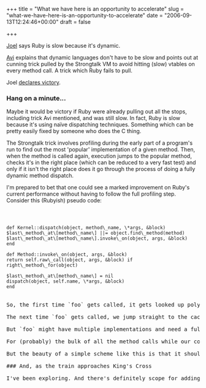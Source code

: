 +++
title = "What we have here is an opportunity to accelerate"
slug = "what-we-have-here-is-an-opportunity-to-accelerate"
date = "2006-09-13T12:24:46+00:00"
draft = false

+++

[Joel](http://www.joelonsoftware.com/items/2006/09/12.html) says Ruby is slow because it's dynamic.

[Avi](http://smallthought.com/avi/?p=16) explains that dynamic languages don't have to be slow and points out at cunning trick pulled by the Strongtalk VM to avoid hitting (slow) vtables on every method call. A trick which Ruby fails to pull.

Joel [declares victory](http://www.joelonsoftware.com/items/2006/09/12b.html).

### Hang on a minute...

Maybe it would be victory if Ruby were already pulling out all the stops, including trick Avi mentioned, and was still slow. In fact, Ruby is slow because it's using na&iuml;ve dispatching techniques. Something which can be pretty easily fixed by someone who does the C thing.

The Strongtalk trick involves profiling during the early part of a program's run to find out the most 'popular' implementation of a given method. Then, when the method is called again, execution jumps to the popular method, checks it's in the right place (which can be reduced to a very fast test) and only if it isn't the right place does it go through the process of doing a fully dynamic method dispatch.

I'm prepared to bet that one could see a marked improvement on Ruby's current performance without having to follow the full profiling step. Consider this (Rubyish) pseudo code:

<code lang='ruby'>

<pre>
def Kernel::dispatch(object, method\_name, \*args, &block)
$last\_method\_at\[method\_name\] ||= object.find\_method(method)
$last\_method\_at\[method\_name\].invoke\_on(object, args, &block)
end

def Method::invoke\_on(object, args, &block)
return self.raw\_call(object, args, &block) if right\_method\_for(object)

$last\_method\_at\[method\_name\] = nil
dispatch(object, self.name, \*args, &block)
end
</code>

So, the first time `foo` gets called, it gets looked up polymorphically, cached and then invoked. And of course it's the right method.

The next time `foo` gets called, we jump straight to the cached location and check we're in the right place (which we probably are) and continue to the method proper.

But `foo` might have multiple implementations and need a full polymorphic lookup, so we empty the cache and restart the dispatch.

For (probably) the bulk of all the method calls while our code is running, the cached method will be the right one. Cache misses will be pretty costly, but not too bad and there are probably more efficient cache management schemes that can be tried (stealing the Strongtalk profiling code might not be a bad idea, for instance).

But the beauty of a simple scheme like this is that it shouldn't be at all hard to implement. Even I, with the C skills of a teeny tiny child could probably do it. And I have a 3 hour train journey this afternoon with nothing much else to do... Wish me luck.

### And, as the train approaches King's Cross

I've been exploring. And there's definitely scope for adding an inline cache and a lightweight call mechanism. I've not implemented anything yet because there's an issue with the basic Ruby NODE structure -- there's no spare slots to hang the cache from, so adding it will break binary compatibility. Ho hum.
